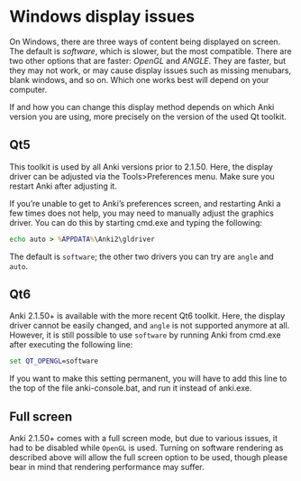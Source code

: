 # Windows display issues

<!-- toc -->

On Windows, there are three ways of content being displayed on screen. The
default is _software_, which is slower, but the most compatible. There are two
other options that are faster: _OpenGL_ and _ANGLE_. They are faster, but they
may not work, or may cause display issues such as missing menubars, blank
windows, and so on. Which one works best will depend on your computer.

If and how you can change this display method depends on which Anki version you
are using, more precisely on the version of the used Qt toolkit.

## Qt5

This toolkit is used by all Anki versions prior to 2.1.50.
Here, the display driver can be adjusted via the Tools>Preferences menu. Make sure
you restart Anki after adjusting it.

If you’re unable to get to Anki’s preferences screen, and restarting Anki a few
times does not help, you may need to manually adjust the graphics driver. You
can do this by starting cmd.exe and typing the following:

```bat
echo auto > %APPDATA%\Anki2\gldriver
```

The default is `software`; the other two drivers you can try are `angle` and `auto`.

## Qt6

Anki 2.1.50+ is available with the more recent Qt6 toolkit. Here, the display
driver cannot be easily changed, and `angle` is not supported anymore at all.
However, it is still possible to use `software` by running Anki from
cmd.exe after executing the following line:

```bat
set QT_OPENGL=software
```

If you want to make this setting permanent, you will have to add this line to the
top of the file anki-console.bat, and run it instead of anki.exe.

## Full screen

Anki 2.1.50+ comes with a full screen mode, but due to various issues, it had to
be disabled while `OpenGL` is used. Turning on software rendering as described
above will allow the full screen option to be used, though please bear in mind
that rendering performance may suffer.
